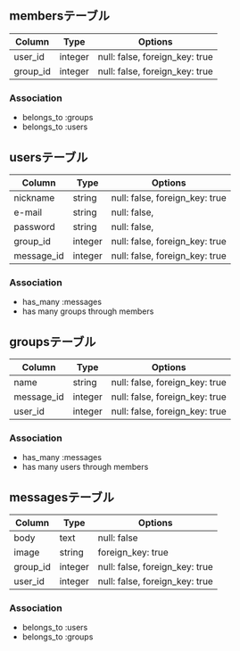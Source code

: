 ## membersテーブル
|Column|Type|Options|
|------|----|-------|
|user_id|integer|null: false, foreign_key: true|
|group_id|integer|null: false, foreign_key: true|

### Association
- belongs_to :groups
- belongs_to :users

## usersテーブル
|Column|Type|Options|
|------|----|-------|
|nickname|string|null: false, foreign_key: true|
|e-mail|string|null: false,|
|password|string|null: false,|
|group_id|integer|null: false, foreign_key: true|
|message_id|integer|null: false, foreign_key: true|


### Association
- has_many :messages
- has many groups through members



## groupsテーブル
|Column|Type|Options|
|------|----|-------|
|name|string|null: false, foreign_key: true|
|message_id|integer|null: false, foreign_key: true|
|user_id|integer|null: false, foreign_key: true|

### Association
- has_many :messages
- has many users through members


## messagesテーブル
|Column|Type|Options|
|------|----|-------|
|body|text|null: false|
|image|string|foreign_key: true|
|group_id|integer|null: false, foreign_key: true|
|user_id|integer|null: false, foreign_key: true|
### Association
- belongs_to :users
- belongs_to :groups


